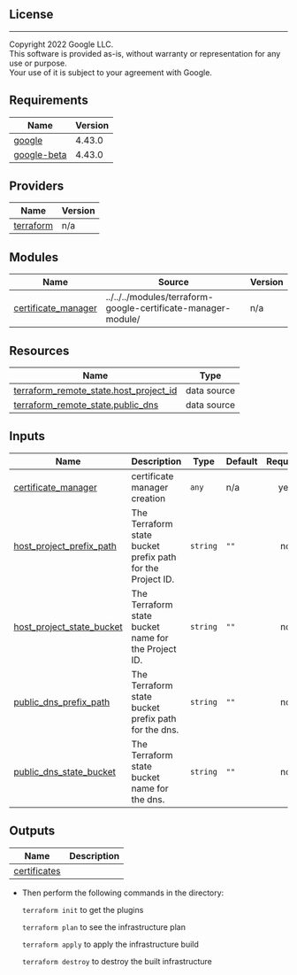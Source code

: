 ## License
---
Copyright 2022 Google LLC.  
This software is provided as-is, without warranty or representation for any use or purpose.  
Your use of it is subject to your agreement with Google.  

## Requirements

| Name | Version |
|------|---------|
| <a name="requirement_google"></a> [google](#requirement\_google) | 4.43.0 |
| <a name="requirement_google-beta"></a> [google-beta](#requirement\_google-beta) | 4.43.0 |

## Providers

| Name | Version |
|------|---------|
| <a name="provider_terraform"></a> [terraform](#provider\_terraform) | n/a |

## Modules

| Name | Source | Version |
|------|--------|---------|
| <a name="module_certificate_manager"></a> [certificate\_manager](#module\_certificate\_manager) | ../../../modules/terraform-google-certificate-manager-module/ | n/a |

## Resources

| Name | Type |
|------|------|
| [terraform_remote_state.host_project_id](https://registry.terraform.io/providers/hashicorp/terraform/latest/docs/data-sources/remote_state) | data source |
| [terraform_remote_state.public_dns](https://registry.terraform.io/providers/hashicorp/terraform/latest/docs/data-sources/remote_state) | data source |

## Inputs

| Name | Description | Type | Default | Required |
|------|-------------|------|---------|:--------:|
| <a name="input_certificate_manager"></a> [certificate\_manager](#input\_certificate\_manager) | certificate manager creation | `any` | n/a | yes |
| <a name="input_host_project_prefix_path"></a> [host\_project\_prefix\_path](#input\_host\_project\_prefix\_path) | The Terraform state bucket prefix path for the Project ID. | `string` | `""` | no |
| <a name="input_host_project_state_bucket"></a> [host\_project\_state\_bucket](#input\_host\_project\_state\_bucket) | The Terraform state bucket name for the Project ID. | `string` | `""` | no |
| <a name="input_public_dns_prefix_path"></a> [public\_dns\_prefix\_path](#input\_public\_dns\_prefix\_path) | The Terraform state bucket prefix path for the dns. | `string` | `""` | no |
| <a name="input_public_dns_state_bucket"></a> [public\_dns\_state\_bucket](#input\_public\_dns\_state\_bucket) | The Terraform state bucket name for the dns. | `string` | `""` | no |

## Outputs

| Name | Description |
|------|-------------|
| <a name="output_certificates"></a> [certificates](#output\_certificates) |

* Then perform the following commands in the directory:

   `terraform init` to get the plugins

   `terraform plan` to see the infrastructure plan

   `terraform apply` to apply the infrastructure build

   `terraform destroy` to destroy the built infrastructure
